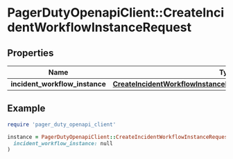 # PagerDutyOpenapiClient::CreateIncidentWorkflowInstanceRequest

## Properties

| Name | Type | Description | Notes |
| ---- | ---- | ----------- | ----- |
| **incident_workflow_instance** | [**CreateIncidentWorkflowInstanceRequestIncidentWorkflowInstance**](CreateIncidentWorkflowInstanceRequestIncidentWorkflowInstance.md) |  |  |

## Example

```ruby
require 'pager_duty_openapi_client'

instance = PagerDutyOpenapiClient::CreateIncidentWorkflowInstanceRequest.new(
  incident_workflow_instance: null
)
```

